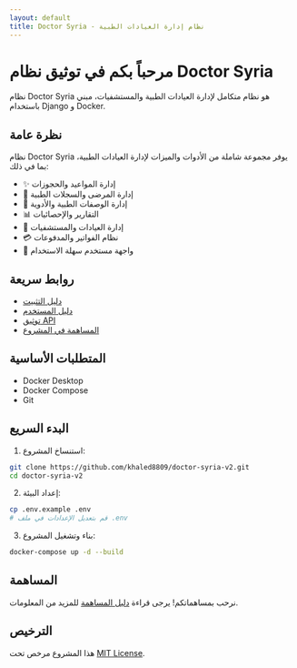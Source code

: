 ```yaml
---
layout: default
title: Doctor Syria - نظام إدارة العيادات الطبية
---
```


# مرحباً بكم في توثيق نظام Doctor Syria

نظام Doctor Syria هو نظام متكامل لإدارة العيادات الطبية والمستشفيات، مبني باستخدام Django و Docker.

## نظرة عامة

نظام Doctor Syria يوفر مجموعة شاملة من الأدوات والميزات لإدارة العيادات الطبية، بما في ذلك:

- ✨ إدارة المواعيد والحجوزات
- 👥 إدارة المرضى والسجلات الطبية
- 💊 إدارة الوصفات الطبية والأدوية
- 📊 التقارير والإحصائيات
- 🏥 إدارة العيادات والمستشفيات
- 💳 نظام الفواتير والمدفوعات
- 📱 واجهة مستخدم سهلة الاستخدام

## روابط سريعة

- [دليل التثبيت](installation.md)
- [دليل المستخدم](user-guide.md)
- [توثيق API](api-reference.md)
- [المساهمة في المشروع](contributing.md)

## المتطلبات الأساسية

- Docker Desktop
- Docker Compose
- Git

## البدء السريع

1. استنساخ المشروع:
```bash
git clone https://github.com/khaled8809/doctor-syria-v2.git
cd doctor-syria-v2
```

2. إعداد البيئة:
```bash
cp .env.example .env
# قم بتعديل الإعدادات في ملف .env
```

3. بناء وتشغيل المشروع:
```bash
docker-compose up -d --build
```

## المساهمة

نرحب بمساهماتكم! يرجى قراءة [دليل المساهمة](contributing.md) للمزيد من المعلومات.

## الترخيص

هذا المشروع مرخص تحت [MIT License](../LICENSE).
